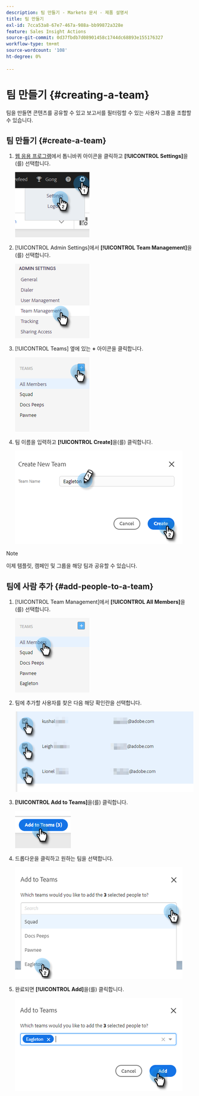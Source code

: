 ```yaml
---
description: 팀 만들기 - Marketo 문서 - 제품 설명서
title: 팀 만들기
exl-id: 7cca53a8-67e7-467a-988a-bb99872a328e
feature: Sales Insight Actions
source-git-commit: 0d37fbdb7d08901458c1744dc68893e155176327
workflow-type: tm+mt
source-wordcount: '108'
ht-degree: 0%

---
```


# 팀 만들기 {#creating-a-team}

팀을 만들면 콘텐츠를 공유할 수 있고 보고서를 필터링할 수 있는 사용자 그룹을 조합할 수 있습니다.

## 팀 만들기 {#create-a-team}

1. [웹 응용 프로그램](https://toutapp.com/login)에서 톱니바퀴 아이콘을 클릭하고 **[!UICONTROL Settings]**&#x200B;을(를) 선택합니다.

   ![](assets/creating-a-team-1.png)

1. [!UICONTROL Admin Settings]에서 **[!UICONTROL Team Management]**&#x200B;을(를) 선택합니다.

   ![](assets/creating-a-team-2.png)

1. [!UICONTROL Teams] 옆에 있는 **+** 아이콘을 클릭합니다.

   ![](assets/creating-a-team-3.png)

1. 팀 이름을 입력하고 **[!UICONTROL Create]**&#x200B;을(를) 클릭합니다.

   ![](assets/creating-a-team-4.png)

>[!NOTE]
>
>이제 템플릿, 캠페인 및 그룹을 해당 팀과 공유할 수 있습니다.

## 팀에 사람 추가 {#add-people-to-a-team}

1. [!UICONTROL Team Management]에서 **[!UICONTROL All Members]**&#x200B;을(를) 선택합니다.

   ![](assets/creating-a-team-5.png)

1. 팀에 추가할 사용자를 찾은 다음 해당 확인란을 선택합니다.

   ![](assets/creating-a-team-6.png)

1. **[!UICONTROL Add to Teams]**&#x200B;을(를) 클릭합니다.

   ![](assets/creating-a-team-7.png)

1. 드롭다운을 클릭하고 원하는 팀을 선택합니다.

   ![](assets/creating-a-team-8.png)

1. 완료되면 **[!UICONTROL Add]**&#x200B;을(를) 클릭합니다.

   ![](assets/creating-a-team-9.png)
